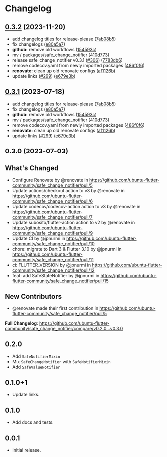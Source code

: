 # Changelog

## [0.3.2](https://github.com/spydon/ubuntu-flutter-plugins/compare/safe_change_notifier-v0.3.1...safe_change_notifier-v0.3.2) (2023-11-20)


* add changelog titles for release-please ([7ab08b5](https://github.com/spydon/ubuntu-flutter-plugins/commit/7ab08b564ce1c4819f0a5245f9d814baa492e5da))
* fix changelogs ([e80a5a7](https://github.com/spydon/ubuntu-flutter-plugins/commit/e80a5a75e31e983bf6ebad7d7ba76f26f98ccbbc))
* **github:** remove old workflows ([154593c](https://github.com/spydon/ubuntu-flutter-plugins/commit/154593c71e41672e830d3dc208231de10fd86b4e))
* mv / packages/safe_change_notifier ([410d773](https://github.com/spydon/ubuntu-flutter-plugins/commit/410d7733db475aaaf3e718a58052b4dfa306e7b8))
* release safe_change_notifier v0.3.1 ([#306](https://github.com/spydon/ubuntu-flutter-plugins/issues/306)) ([7783db6](https://github.com/spydon/ubuntu-flutter-plugins/commit/7783db63ee2c965c613cf250ec9f3721e70cc431))
* remove codecov.yaml from newly imported packages ([486f0f6](https://github.com/spydon/ubuntu-flutter-plugins/commit/486f0f696ab14f9d068a1cbae561152834c3a129))
* **renovate:** clean up old renovate configs ([af1126b](https://github.com/spydon/ubuntu-flutter-plugins/commit/af1126ba62d60fb411ddb0b29e326f0f51a6b297))
* update links ([#299](https://github.com/spydon/ubuntu-flutter-plugins/issues/299)) ([e679e3b](https://github.com/spydon/ubuntu-flutter-plugins/commit/e679e3b3a8a6316a0fc56e9695a6798d26f3929b))

## [0.3.1](https://github.com/canonical/ubuntu-flutter-plugins/compare/safe_change_notifier-v0.3.0...safe_change_notifier-v0.3.1) (2023-07-18)


* add changelog titles for release-please ([7ab08b5](https://github.com/canonical/ubuntu-flutter-plugins/commit/7ab08b564ce1c4819f0a5245f9d814baa492e5da))
* fix changelogs ([e80a5a7](https://github.com/canonical/ubuntu-flutter-plugins/commit/e80a5a75e31e983bf6ebad7d7ba76f26f98ccbbc))
* **github:** remove old workflows ([154593c](https://github.com/canonical/ubuntu-flutter-plugins/commit/154593c71e41672e830d3dc208231de10fd86b4e))
* mv / packages/safe_change_notifier ([410d773](https://github.com/canonical/ubuntu-flutter-plugins/commit/410d7733db475aaaf3e718a58052b4dfa306e7b8))
* remove codecov.yaml from newly imported packages ([486f0f6](https://github.com/canonical/ubuntu-flutter-plugins/commit/486f0f696ab14f9d068a1cbae561152834c3a129))
* **renovate:** clean up old renovate configs ([af1126b](https://github.com/canonical/ubuntu-flutter-plugins/commit/af1126ba62d60fb411ddb0b29e326f0f51a6b297))
* update links ([#299](https://github.com/canonical/ubuntu-flutter-plugins/issues/299)) ([e679e3b](https://github.com/canonical/ubuntu-flutter-plugins/commit/e679e3b3a8a6316a0fc56e9695a6798d26f3929b))

## 0.3.0 (2023-07-03)

## What's Changed
* Configure Renovate by @renovate in https://github.com/ubuntu-flutter-community/safe_change_notifier/pull/5
* Update actions/checkout action to v3 by @renovate in https://github.com/ubuntu-flutter-community/safe_change_notifier/pull/6
* Update codecov/codecov-action action to v3 by @renovate in https://github.com/ubuntu-flutter-community/safe_change_notifier/pull/7
* Update subosito/flutter-action action to v2 by @renovate in https://github.com/ubuntu-flutter-community/safe_change_notifier/pull/9
* Update CI by @jpnurmi in https://github.com/ubuntu-flutter-community/safe_change_notifier/pull/10
* chore: migrate to Dart 3 & Flutter 3.10 by @jpnurmi in https://github.com/ubuntu-flutter-community/safe_change_notifier/pull/11
* ci: FLUTTER_VERSION by @jpnurmi in https://github.com/ubuntu-flutter-community/safe_change_notifier/pull/12
* feat: add SafeStateNotifier by @jpnurmi in https://github.com/ubuntu-flutter-community/safe_change_notifier/pull/15

## New Contributors
* @renovate made their first contribution in https://github.com/ubuntu-flutter-community/safe_change_notifier/pull/5

**Full Changelog**: https://github.com/ubuntu-flutter-community/safe_change_notifier/compare/v0.2.0...v0.3.0

## 0.2.0

* Add `SafeNotifierMixin`
* Mix `SafeChangeNotifier` with `SafeNotifierMixin`
* Add `SafeValueNotifier`

## 0.1.0+1

* Update links.

## 0.1.0

* Add docs and tests.

## 0.0.1

* Initial release.
